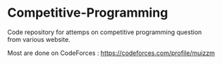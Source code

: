 # Competitive-Programming


Code repository for attemps on competitive programming question  
from various website.

Most are done on CodeForces : https://codeforces.com/profile/muizzm
